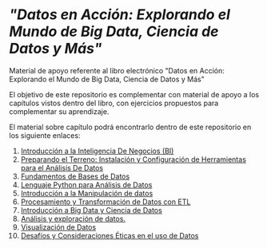 # ***"Datos en Acción: Explorando el Mundo de Big Data, Ciencia de Datos y Más"***

Material de apoyo referente al libro electrónico "Datos en Acción: Explorando el Mundo de Big Data, Ciencia de Datos y Más"

El objetivo de este repositorio es complementar con material de apoyo a los capítulos vistos dentro del libro, con ejercicios propuestos para complementar su aprendizaje.

El material sobre capítulo podrá encontrarlo dentro de este repositorio en los siguiente enlaces:

1. [Introducción a la Inteligencia De Negocios (BI)](#)
2. [Preparando el Terreno: Instalación y Configuración de Herramientas para el Análisis De Datos](#)
3. [Fundamentos de Bases de Datos](Fundamentos%20de%20Bases%20de%20Datos/README.md)
4. [Lenguaje Python para Análisis de Datos](#)
5. [Introducción a la Manipulación de datos](Introducción%20a%20la%20Manipulación%20de%20datos/accidents.ipynb)
6. [Procesamiento y Transformación de Datos con ETL](Procesamiento%20y%20Transformación%20de%20Datos%20con%20ETL/etl_01.ipynb)
7. [Introducción a Big Data y Ciencia de Datos](#)
8. [Análisis y exploración de datos.](#)
9. [Visualización de Datos](#)
10. [Desafíos y Consideraciones Éticas en el uso de Datos](#)